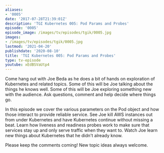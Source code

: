 ```yaml
---
aliases:
- '0005'
date: '2017-07-28T21:39:01Z'
description: 'TGI Kubernetes 005: Pod Params and Probes'
episode: '0005'
episode_image: /images/tv/episodes/tgik/0005.jpg
images:
- /images/tv/episodes/tgik/0005.jpg
lastmod: '2021-04-20'
publishdate: '2020-08-10'
title: 'TGI Kubernetes 005: Pod Params and Probes'
type: tv-episode
youtube: xEdBSVaUtp4
---
```


Come hang out with Joe Beda as he does a bit of hands on exploration of Kubernetes and related topics.  Some of this will be Joe talking about the things he knows well.  Some of this will be Joe exploring something new with the audience.  Ask questions, comment and help decide where things go.

In this episode we cover the various parameters on the Pod object and how those interact to provide reliable service.  See Joe kill AWS instances out from under Kubernetes and have Kubernetes continue without missing a beat.  Learn how liveness and readiness probes work to make sure that services stay up and only serve traffic when they want to.  Watch Joe learn new things about Kubernetes that he didn&#39;t already know.

Please keep the comments coming!  New topic ideas always welcome.